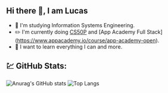 ## Hi there 👋, I am Lucas

<!--
**LukBlan/LukBlan** is a ✨ _special_ ✨ repository because its `README.md` (this file) appears on your GitHub profile.
-->

- :book: I'm studying Information Systems Engineering.
- :pencil2: I'm currently doing [CS50P](https://www.edx.org/course/cs50s-introduction-to-programming-with-python) and [App Academy Full Stack] (https://www.appacademy.io/course/app-academy-open).
- :punch: I want to learn everything I can and more.

## :chart: GitHub Stats:
![Anurag's GitHub stats](https://github-readme-stats.vercel.app/api?username=LukBlan&count_private=true&theme=solarized-light)
![Top Langs](https://github-readme-stats.vercel.app/api/top-langs/?username=LukBlan&layout=compact&count_private=true&theme=solarized-light)
